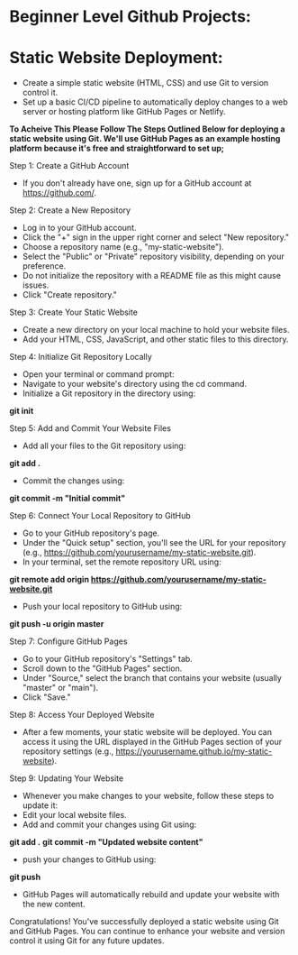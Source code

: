 # Beginner Level Github Projects: 

# Static Website Deployment:

* Create a simple static website (HTML, CSS) and use Git to version control it.
* Set up a basic CI/CD pipeline to automatically deploy changes to a web server or hosting platform like GitHub Pages or Netlify.

**To Acheive This Please Follow The Steps Outlined Below for deploying a static website using Git. We'll use GitHub Pages as an example hosting platform because it's free and straightforward to set up;** 

Step 1: Create a GitHub Account

* If you don't already have one, sign up for a GitHub account at https://github.com/.

Step 2: Create a New Repository

* Log in to your GitHub account.
* Click the "+" sign in the upper right corner and select "New repository."
* Choose a repository name (e.g., "my-static-website").
* Select the "Public" or "Private" repository visibility, depending on your preference.
* Do not initialize the repository with a README file as this might cause issues.
* Click "Create repository."

Step 3: Create Your Static Website

* Create a new directory on your local machine to hold your website files.
* Add your HTML, CSS, JavaScript, and other static files to this directory.

Step 4: Initialize Git Repository Locally

* Open your terminal or command prompt:
* Navigate to your website's directory using the cd command.
* Initialize a Git repository in the directory using: 

**git init**

Step 5: Add and Commit Your Website Files

* Add all your files to the Git repository using:

**git add .**

* Commit the changes using:

**git commit -m "Initial commit"**

Step 6: Connect Your Local Repository to GitHub

* Go to your GitHub repository's page.
* Under the "Quick setup" section, you'll see the URL for your repository (e.g., https://github.com/yourusername/my-static-website.git).
* In your terminal, set the remote repository URL using:

**git remote add origin https://github.com/yourusername/my-static-website.git**

* Push your local repository to GitHub using:

**git push -u origin master**

Step 7: Configure GitHub Pages

* Go to your GitHub repository's "Settings" tab.
* Scroll down to the "GitHub Pages" section.
* Under "Source," select the branch that contains your website (usually "master" or "main").
* Click "Save."

Step 8: Access Your Deployed Website

* After a few moments, your static website will be deployed. You can access it using the URL displayed in the GitHub Pages section of your repository settings (e.g., https://yourusername.github.io/my-static-website).

Step 9: Updating Your Website

* Whenever you make changes to your website, follow these steps to update it:
* Edit your local website files.
* Add and commit your changes using Git using:

**git add .**
**git commit -m "Updated website content"**
* push your changes to GitHub using:

**git push**

* GitHub Pages will automatically rebuild and update your website with the new content.

Congratulations! You've successfully deployed a static website using Git and GitHub Pages. You can continue to enhance your website and version control it using Git for any future updates.
